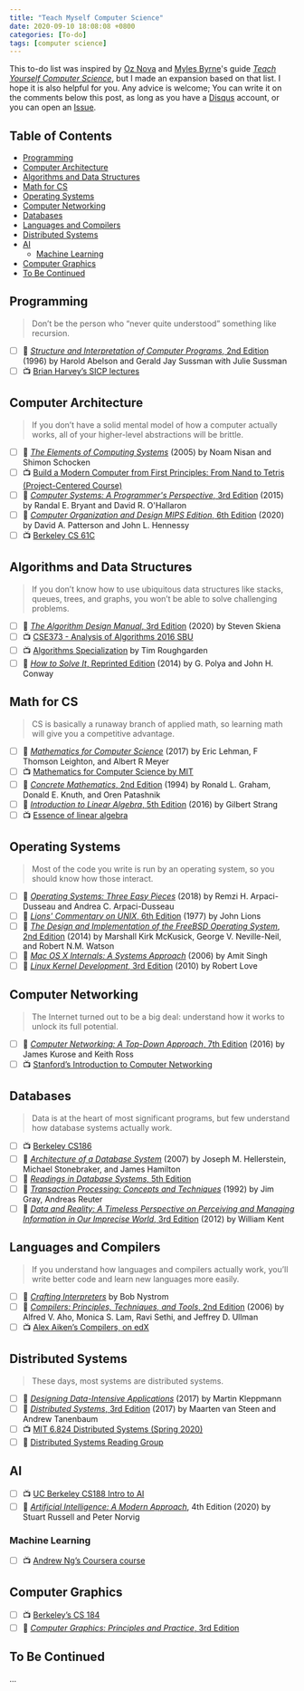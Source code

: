 ```yaml
---
title: "Teach Myself Computer Science"
date: 2020-09-10 18:08:08 +0800
categories: [To-do]
tags: [computer science]
---
```


This to-do list was inspired by [Oz Nova](https://twitter.com/oznova_) and [Myles Byrne](https://twitter.com/quackingduck)'s guide [*Teach Yourself Computer Science*](https://teachyourselfcs.com/), but I made an expansion based on that list. I hope it is also helpful for you. Any advice is welcome; You can write it on the comments below this post, as long as you have a [Disqus](https://disqus.com/) account, or you can open an [Issue](https://github.com/ngzhio/ngzhio.github.io/issues/new).

## Table of Contents <!-- omit in toc -->

- [Programming](#programming)
- [Computer Architecture](#computer-architecture)
- [Algorithms and Data Structures](#algorithms-and-data-structures)
- [Math for CS](#math-for-cs)
- [Operating Systems](#operating-systems)
- [Computer Networking](#computer-networking)
- [Databases](#databases)
- [Languages and Compilers](#languages-and-compilers)
- [Distributed Systems](#distributed-systems)
- [AI](#ai)
  - [Machine Learning](#machine-learning)
- [Computer Graphics](#computer-graphics)
- [To Be Continued](#to-be-continued)

## Programming

> Don’t be the person who “never quite understood” something like recursion.

- [ ] :book: [*Structure and Interpretation of Computer Programs*, 2nd Edition](https://mitpress.mit.edu/sites/default/files/sicp/full-text/book/book.html) (1996) by Harold Abelson and Gerald Jay Sussman with Julie Sussman
- [ ] :tv: [Brian Harvey’s SICP lectures](https://archive.org/details/ucberkeley-webcast-PL3E89002AA9B9879E?sort=titleSorter)

## Computer Architecture

> If you don’t have a solid mental model of how a computer actually works, all of your higher-level abstractions will be brittle.

- [ ] :book: [*The Elements of Computing Systems*](https://www.nand2tetris.org/) (2005) by Noam Nisan and Shimon Schocken
- [ ] :tv: [Build a Modern Computer from First Principles: From Nand to Tetris (Project-Centered Course)](https://www.coursera.org/learn/build-a-computer)
- [ ] :book: [*Computer Systems: A Programmer's Perspective*, 3rd Edition](http://csapp.cs.cmu.edu/) (2015) by Randal E. Bryant and David R. O'Hallaron
- [ ] :book: [*Computer Organization and Design MIPS Edition*, 6th Edition](https://www.amazon.com/dp/0128201096/) (2020) by David A. Patterson and John L. Hennessy
- [ ] :tv: [Berkeley CS 61C](https://cs61c.org/fa20/)

## Algorithms and Data Structures

> If you don’t know how to use ubiquitous data structures like stacks, queues, trees, and graphs, you won’t be able to solve challenging problems.

- [ ] :book: [*The Algorithm Design Manual*, 3rd Edition](https://www.amazon.com/dp/3030542556/) (2020) by Steven Skiena
- [ ] :tv: [CSE373 - Analysis of Algorithms 2016 SBU](https://www.youtube.com/watch?v=A2bFN3MyNDA&list=PLOtl7M3yp-DX32N0fVIyvn7ipWKNGmwpp)
- [ ] :tv: [Algorithms Specialization](https://www.coursera.org/specializations/algorithms) by Tim Roughgarden
- [ ] :book: [*How to Solve It*, Reprinted Edition](https://www.amazon.com/dp/069116407X/) (2014) by G. Polya and John H. Conway

## Math for CS

> CS is basically a runaway branch of applied math, so learning math will give you a competitive advantage.

- [ ] :book: [*Mathematics for Computer Science*](https://courses.csail.mit.edu/6.042/spring17/mcs.pdf) (2017) by Eric Lehman, F Thomson Leighton, and Albert R Meyer
- [ ] :tv: [Mathematics for Computer Science by MIT](https://ocw.mit.edu/courses/electrical-engineering-and-computer-science/6-042j-mathematics-for-computer-science-fall-2010/video-lectures/)
- [ ] :book: [*Concrete Mathematics*, 2nd Edition](https://www.csie.ntu.edu.tw/~r97002/temp/Concrete%20Mathematics%202e.pdf) (1994) by Ronald L. Graham, Donald E. Knuth, and Oren Patashnik
- [ ] :book: [*Introduction to Linear Algebra*, 5th Edition](https://math.mit.edu/~gs/linearalgebra/) (2016) by Gilbert Strang
- [ ] :tv: [Essence of linear algebra](https://www.youtube.com/playlist?list=PLZHQObOWTQDPD3MizzM2xVFitgF8hE_ab)

## Operating Systems

> Most of the code you write is run by an operating system, so you should know how those interact.

- [ ] :book: [*Operating Systems: Three Easy Pieces*](http://pages.cs.wisc.edu/~remzi/OSTEP/) (2018) by Remzi H. Arpaci-Dusseau and Andrea C. Arpaci-Dusseau
- [ ] :book: [*Lions' Commentary on UNIX*, 6th Edition](https://www.amazon.com/dp/1573980137/) (1977) by John Lions
- [ ] :book: [*The Design and Implementation of the FreeBSD Operating System*, 2nd Edition](https://www.amazon.com/dp/0321968972/) (2014) by Marshall Kirk McKusick, George V. Neville-Neil, and Robert N.M. Watson
- [ ] :book: [*Mac OS X Internals: A Systems Approach*](https://www.amazon.com/dp/0321278542/) (2006) by Amit Singh
- [ ] :book: [*Linux Kernel Development*, 3rd Edition](https://www.amazon.com/dp/0672329468) (2010) by Robert Love

## Computer Networking

> The Internet turned out to be a big deal: understand how it works to unlock its full potential.

- [ ] :book: [*Computer Networking: A Top-Down Approach*, 7th Edition](https://www.amazon.com/dp/0133594149/) (2016) by James Kurose and Keith Ross
- [ ] :tv: [Stanford’s Introduction to Computer Networking](https://www.youtube.com/playlist?list=PLvFG2xYBrYAQCyz4Wx3NPoYJOFjvU7g2Z)

## Databases

> Data is at the heart of most significant programs, but few understand how database systems actually work.

- [ ] :tv: [Berkeley CS186](https://www.youtube.com/user/CS186Berkeley/videos)
- [ ] :memo: [*Architecture of a Database System*](https://dsf.berkeley.edu/papers/fntdb07-architecture.pdf) (2007) by Joseph M. Hellerstein, Michael Stonebraker, and James Hamilton
- [ ] :book: [*Readings in Database Systems*, 5th Edition](http://www.redbook.io/)
- [ ] :book: [*Transaction Processing: Concepts and Techniques*](https://www.amazon.com/dp/1558601902) (1992) by Jim Gray, Andreas Reuter
- [ ] :book: [*Data and Reality: A Timeless Perspective on Perceiving and Managing Information in Our Imprecise World*, 3rd Edition](https://www.amazon.com/dp/1935504215) (2012) by William Kent

## Languages and Compilers

> If you understand how languages and compilers actually work, you’ll write better code and learn new languages more easily.

- [ ] :book: [*Crafting Interpreters*](https://craftinginterpreters.com/contents.html) by Bob Nystrom
- [ ] :book: [*Compilers: Principles, Techniques, and Tools*, 2nd Edition](https://www.amazon.com/dp/0321486811/) (2006) by Alfred V. Aho, Monica S. Lam, Ravi Sethi, and Jeffrey D. Ullman
- [ ] :tv: [Alex Aiken’s Compilers, on edX](https://www.edx.org/course/compilers)

## Distributed Systems

> These days, most systems are distributed systems.

- [ ] :book: [*Designing Data-Intensive Applications*](https://www.amazon.com/dp/B06XPJML5D/) (2017) by Martin Kleppmann
- [ ] :book: [*Distributed Systems*, 3rd Edition](https://www.distributed-systems.net/index.php/books/ds3/) (2017) by Maarten van Steen and Andrew Tanenbaum
- [ ] :tv: [MIT 6.824 Distributed Systems (Spring 2020)](https://www.youtube.com/watch?v=cQP8WApzIQQ&list=PLrw6a1wE39_tb2fErI4-WkMbsvGQk9_UB)
- [ ] :memo: [Distributed Systems Reading Group](http://dsrg.pdos.csail.mit.edu/papers/)

## AI

- [ ] :tv: [UC Berkeley CS188 Intro to AI](http://ai.berkeley.edu/home.html)
- [ ] :book: [*Artificial Intelligence: A Modern Approach*](http://aima.cs.berkeley.edu/), 4th Edition (2020) by Stuart Russell and Peter Norvig

### Machine Learning

- [ ] :tv: [Andrew Ng’s Coursera course](https://www.coursera.org/learn/machine-learning)

## Computer Graphics

- [ ] :tv: [Berkeley’s CS 184](https://inst.eecs.berkeley.edu//~cs184/fa12/onlinelectures.html)
- [ ] :book: [*Computer Graphics: Principles and Practice*, 3rd Edition](https://www.amazon.com/dp/0321399528)

## To Be Continued

...
